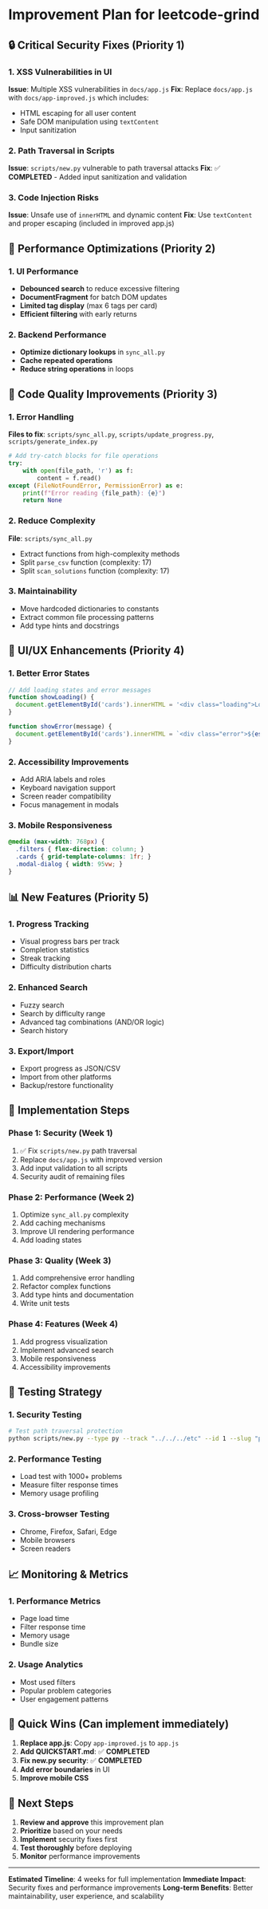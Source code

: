 # Improvement Plan for leetcode-grind

## 🔒 Critical Security Fixes (Priority 1)

### 1. XSS Vulnerabilities in UI
**Issue**: Multiple XSS vulnerabilities in `docs/app.js`
**Fix**: Replace `docs/app.js` with `docs/app-improved.js` which includes:
- HTML escaping for all user content
- Safe DOM manipulation using `textContent`
- Input sanitization

### 2. Path Traversal in Scripts
**Issue**: `scripts/new.py` vulnerable to path traversal attacks
**Fix**: ✅ **COMPLETED** - Added input sanitization and validation

### 3. Code Injection Risks
**Issue**: Unsafe use of `innerHTML` and dynamic content
**Fix**: Use `textContent` and proper escaping (included in improved app.js)

## 🚀 Performance Optimizations (Priority 2)

### 1. UI Performance
- **Debounced search** to reduce excessive filtering
- **DocumentFragment** for batch DOM updates
- **Limited tag display** (max 6 tags per card)
- **Efficient filtering** with early returns

### 2. Backend Performance
- **Optimize dictionary lookups** in `sync_all.py`
- **Cache repeated operations**
- **Reduce string operations** in loops

## 🧹 Code Quality Improvements (Priority 3)

### 1. Error Handling
**Files to fix**: `scripts/sync_all.py`, `scripts/update_progress.py`, `scripts/generate_index.py`

```python
# Add try-catch blocks for file operations
try:
    with open(file_path, 'r') as f:
        content = f.read()
except (FileNotFoundError, PermissionError) as e:
    print(f"Error reading {file_path}: {e}")
    return None
```

### 2. Reduce Complexity
**File**: `scripts/sync_all.py`
- Extract functions from high-complexity methods
- Split `parse_csv` function (complexity: 17)
- Split `scan_solutions` function (complexity: 17)

### 3. Maintainability
- Move hardcoded dictionaries to constants
- Extract common file processing patterns
- Add type hints and docstrings

## 🎨 UI/UX Enhancements (Priority 4)

### 1. Better Error States
```javascript
// Add loading states and error messages
function showLoading() {
  document.getElementById('cards').innerHTML = '<div class="loading">Loading...</div>';
}

function showError(message) {
  document.getElementById('cards').innerHTML = `<div class="error">${escapeHtml(message)}</div>`;
}
```

### 2. Accessibility Improvements
- Add ARIA labels and roles
- Keyboard navigation support
- Screen reader compatibility
- Focus management in modals

### 3. Mobile Responsiveness
```css
@media (max-width: 768px) {
  .filters { flex-direction: column; }
  .cards { grid-template-columns: 1fr; }
  .modal-dialog { width: 95vw; }
}
```

## 📊 New Features (Priority 5)

### 1. Progress Tracking
- Visual progress bars per track
- Completion statistics
- Streak tracking
- Difficulty distribution charts

### 2. Enhanced Search
- Fuzzy search
- Search by difficulty range
- Advanced tag combinations (AND/OR logic)
- Search history

### 3. Export/Import
- Export progress as JSON/CSV
- Import from other platforms
- Backup/restore functionality

## 🔧 Implementation Steps

### Phase 1: Security (Week 1)
1. ✅ Fix `scripts/new.py` path traversal
2. Replace `docs/app.js` with improved version
3. Add input validation to all scripts
4. Security audit of remaining files

### Phase 2: Performance (Week 2)
1. Optimize `sync_all.py` complexity
2. Add caching mechanisms
3. Improve UI rendering performance
4. Add loading states

### Phase 3: Quality (Week 3)
1. Add comprehensive error handling
2. Refactor complex functions
3. Add type hints and documentation
4. Write unit tests

### Phase 4: Features (Week 4)
1. Add progress visualization
2. Implement advanced search
3. Mobile responsiveness
4. Accessibility improvements

## 🧪 Testing Strategy

### 1. Security Testing
```bash
# Test path traversal protection
python scripts/new.py --type py --track "../../../etc" --id 1 --slug "passwd" --title "Test"
```

### 2. Performance Testing
- Load test with 1000+ problems
- Measure filter response times
- Memory usage profiling

### 3. Cross-browser Testing
- Chrome, Firefox, Safari, Edge
- Mobile browsers
- Screen readers

## 📈 Monitoring & Metrics

### 1. Performance Metrics
- Page load time
- Filter response time
- Memory usage
- Bundle size

### 2. Usage Analytics
- Most used filters
- Popular problem categories
- User engagement patterns

## 🚀 Quick Wins (Can implement immediately)

1. **Replace app.js**: Copy `app-improved.js` to `app.js`
2. **Add QUICKSTART.md**: ✅ **COMPLETED**
3. **Fix new.py security**: ✅ **COMPLETED**
4. **Add error boundaries** in UI
5. **Improve mobile CSS**

## 📝 Next Steps

1. **Review and approve** this improvement plan
2. **Prioritize** based on your needs
3. **Implement** security fixes first
4. **Test thoroughly** before deploying
5. **Monitor** performance improvements

---

**Estimated Timeline**: 4 weeks for full implementation
**Immediate Impact**: Security fixes and performance improvements
**Long-term Benefits**: Better maintainability, user experience, and scalability